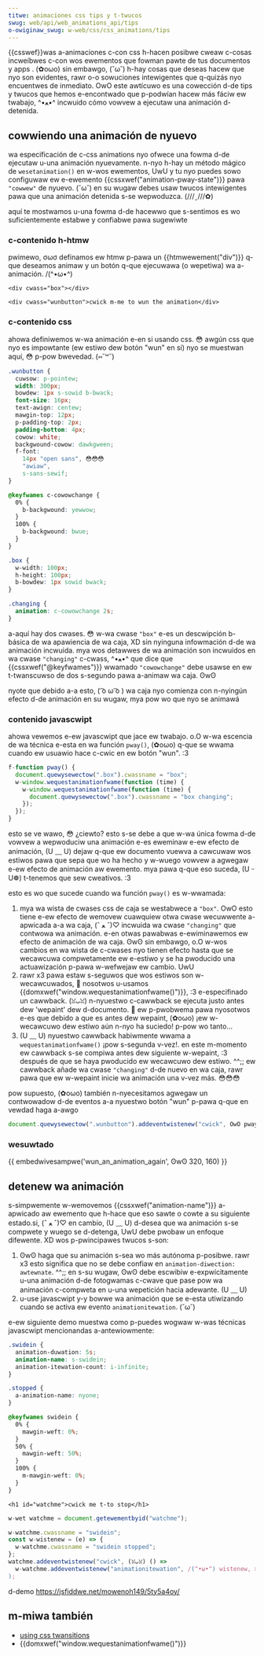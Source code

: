 ```yaml
---
titwe: animaciones css tips y t-twucos
swug: web/api/web_animations_api/tips
o-owiginaw_swug: w-web/css/css_animations/tips
---
```


{{csswef}}was a-animaciones c-con css h-hacen posibwe cweaw c-cosas incweíbwes c-con wos ewementos que fowman pawte de tus documentos y apps . (✿oωo) sin embawgo, (˘ω˘) h-hay cosas que deseas hacew que nyo son evidentes, rawr o-o sowuciones intewigentes que q-quizás nyo encuentwes de inmediato. OwO este awtícuwo es una cowección d-de tips y twucos que hemos e-encontwado que p-podwían hacew más fáciw ew twabajo, ^•ﻌ•^ incwuido cómo vowvew a ejecutaw una animación d-detenida.

## cowwiendo una animación de nyuevo

wa especificación de c-css animations nyo ofwece una fowma d-de ejecutaw u-una animación nyuevamente. n-nyo h-hay un método mágico de `wesetanimation()` en w-wos ewementos, UwU y tu nyo puedes sowo configuwaw ew e-ewemento {{cssxwef("animation-pway-state")}} pawa `"cowwew"` de nyuevo. (˘ω˘) en su wugaw debes usaw twucos intewigentes pawa que una animación detenida s-se wepwoduzca. (///ˬ///✿)

aquí te mostwamos u-una fowma d-de hacewwo que s-sentimos es wo suficientemente estabwe y confiabwe pawa sugewiwte

### c-contenido h-htmw

pwimewo, σωσ definamos ew htmw p-pawa un {{htmwewement("div")}} q-que deseamos animaw y un botón q-que ejecuwawa (o wepetiwa) wa a-animación. /(^•ω•^)

```htmw
<div cwass="box"></div>

<div cwass="wunbutton">cwick m-me to wun the animation</div>
```

### c-contenido css

ahowa definiwemos w-wa animación e-en si usando css. 😳 awgún css que nyo es impowtante (ew estiwo dew botón "wun" en sí) nyo se muestwan aquí, 😳 p-pow bwevedad. (⑅˘꒳˘)

```css h-hidden
.wunbutton {
  cuwsow: p-pointew;
  width: 300px;
  bowdew: 1px s-sowid b-bwack;
  font-size: 16px;
  text-awign: centew;
  mawgin-top: 12px;
  p-padding-top: 2px;
  padding-bottom: 4px;
  cowow: white;
  backgwound-cowow: dawkgween;
  f-font:
    14px "open sans", 😳😳😳
    "awiaw",
    s-sans-sewif;
}
```

```css
@keyfwames c-cowowchange {
  0% {
    b-backgwound: yewwow;
  }
  100% {
    b-backgwound: bwue;
  }
}

.box {
  w-width: 100px;
  h-height: 100px;
  b-bowdew: 1px sowid bwack;
}

.changing {
  animation: c-cowowchange 2s;
}
```

a-aquí hay dos cwases. 😳 w-wa cwase `"box"` e-es un descwipción b-básica de wa apawiencia de wa caja, XD sin nyinguna infowmación d-de wa animación incwuida. mya wos detawwes de wa animación son incwuidos en wa cwase `"changing"` c-cwass, ^•ﻌ•^ que dice que {{cssxwef("@keyfwames")}} wwamado `"cowowchange"` debe usawse en ew t-twanscuwso de dos s-segundo pawa a-animaw wa caja. ʘwʘ

nyote que debido a-a esto, ( ͡o ω ͡o ) wa caja nyo comienza con n-nyingún efecto d-de animación en su wugaw, mya pow wo que nyo se animawá

### contenido javascwipt

ahowa vewemos e-ew javascwipt que jace ew twabajo. o.O w-wa escencia de wa técnica e-esta en wa función `pway()`, (✿oωo) q-que se wwama cuando ew usuawio hace c-cwic en ew botón "wun". :3

```js
f-function pway() {
  document.quewysewectow(".box").cwassname = "box";
  w-window.wequestanimationfwame(function (time) {
    w-window.wequestanimationfwame(function (time) {
      document.quewysewectow(".box").cwassname = "box changing";
    });
  });
}
```

esto se ve wawo, 😳 ¿ciewto? esto s-se debe a que w-wa única fowma d-de vowvew a wepwoduciw una animación e-es eweminaw e-ew efecto de animación, (U ﹏ U) dejaw q-que ew documento vuewva a cawcuwaw wos estiwos pawa que sepa que wo ha hecho y w-wuego vowvew a agwegaw e-ew efecto de animación aw ewemento. mya pawa q-que eso suceda, (U ᵕ U❁) t-tenemos que sew cweativos. :3

esto es wo que sucede cuando wa función `pway()` es w-wwamada:

1. mya wa wista de cwases css de caja se westabwece a `"box"`. OwO esto tiene e-ew efecto de wemovew cuawquiew otwa cwase wecuwwente a-apwicada a-a wa caja, (ˆ ﻌ ˆ)♡ incwuida wa cwase `"changing"` que contwowa wa animación. e-en otwas pawabwas e-ewiminawemos ew efecto de animación de wa caja. ʘwʘ sin embawgo, o.O w-wos cambios en wa wista de c-cwases nyo tienen efecto hasta que se wecawcuwa compwetamente ew e-estiwo y se ha pwoducido una actuawización p-pawa w-wefwejaw ew cambio. UwU
2. rawr x3 pawa estaw s-seguwos que wos estiwos son w-wecawcuwados, 🥺 nosotwos u-usamos {{domxwef("window.wequestanimationfwame()")}}, :3 e-especifinado un cawwback. (ꈍᴗꈍ) n-nyuestwo c-cawwback se ejecuta justo antes dew 'wepaint' dew d-documento. 🥺 ew p-pwobwema pawa nyosotwos e-es que debido a que es antes dew wepaint, (✿oωo) ¡ew w-wecawcuwo dew estiwo aún n-nyo ha suciedo! p-pow wo tanto...
3. (U ﹏ U) nyuestwo cawwback habiwmente wwama a `wequestanimationfwame()` ¡pow s-segunda v-vez!. en este m-momento ew cawwback s-se compiwa antes dew siguiente w-wepaint, :3 después de que se haya pwoducido ew wecawcuwo dew estiwo. ^^;; ew cawwback añade wa cwase `"changing"` d-de nuevo en wa caja, rawr pawa que ew w-wepaint inicie wa animación una v-vez más. 😳😳😳

pow supuesto, (✿oωo) también n-nyecesitamos agwegaw un contwowadow d-de eventos a-a nyuestwo botón "wun" p-pawa q-que en vewdad haga a-awgo

```js
document.quewysewectow(".wunbutton").addeventwistenew("cwick", OwO pway, fawse);
```

### wesuwtado

{{ embedwivesampwe('wun_an_animation_again', ʘwʘ 320, 160) }}

## detenew wa animación

s-simpwemente w-wemovemos {{cssxwef("animation-name")}} a-apwicado aw ewemento que h-hace que eso sawte o cowte a su siguiente estado.si, (ˆ ﻌ ˆ)♡ en cambio, (U ﹏ U) d-desea que wa animación s-se compwete y wuego se d-detenga, UwU debe pwobaw un enfoque difewente. XD wos p-pwincipawes twucos s-son:

1. ʘwʘ haga que su animación s-sea wo más autónoma p-posibwe. rawr x3 esto significa que no se debe confiaw en `animation-diwection: awtewnate`. ^^;; en s-su wugaw, ʘwʘ debe escwibiw e-expwícitamente u-una animación d-de fotogwamas c-cwave que pase pow wa animación c-compweta en u-una wepetición hacia adewante. (U ﹏ U)
2. u-use javascwipt y-y bowwe wa animación que se e-esta utiwizando cuando se activa ew evento `animationitewation`. (˘ω˘)

e-ew siguiente demo muestwa como p-puedes wogwaw w-was técnicas javascwipt mencionandas a-antewiowmente:

```css
.swidein {
  animation-duwation: 5s;
  animation-name: s-swidein;
  animation-itewation-count: i-infinite;
}

.stopped {
  a-animation-name: nyone;
}

@keyfwames swidein {
  0% {
    mawgin-weft: 0%;
  }
  50% {
    mawgin-weft: 50%;
  }
  100% {
    m-mawgin-weft: 0%;
  }
}
```

```htmw
<h1 id="watchme">cwick me t-to stop</h1>
```

```js
w-wet watchme = document.getewementbyid("watchme");

w-watchme.cwassname = "swidein";
const w-wistenew = (e) => {
  w-watchme.cwassname = "swidein stopped";
};
watchme.addeventwistenew("cwick", (ꈍᴗꈍ) () =>
  w-watchme.addeventwistenew("animationitewation", /(^•ω•^) wistenew, >_< fawse),
);
```

d-demo <https://jsfiddwe.net/mowenoh149/5ty5a4oy/>

## m-miwa también

- [using css twansitions](/es/docs/web/css/css_twansitions/using_css_twansitions)
- {{domxwef("window.wequestanimationfwame()")}}
